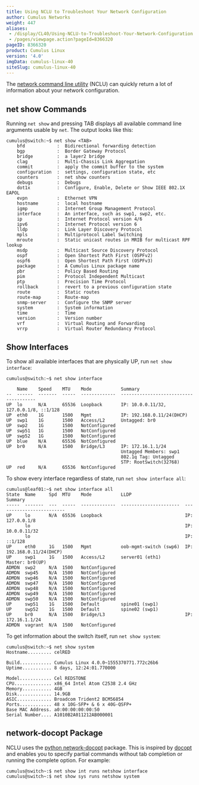 ```yaml
---
title: Using NCLU to Troubleshoot Your Network Configuration
author: Cumulus Networks
weight: 447
aliases:
 - /display/CL40/Using-NCLU-to-Troubleshoot-Your-Network-Configuration
 - /pages/viewpage.action?pageId=8366320
pageID: 8366320
product: Cumulus Linux
version: '4.0'
imgData: cumulus-linux-40
siteSlug: cumulus-linux-40
---
```

The [network command line
utility](/version/cumulus-linux-40/System-Configuration/Network-Command-Line-Utility---NCLU)
(NCLU) can quickly return a lot of information about your network
configuration.

## <span>net show Commands</span>

Running `net show` and pressing TAB displays all available command line
arguments usable by `net`. The output looks like this:

    cumulus@switch:~$ net show <TAB> 
        bfd            :  Bidirectional forwarding detection
        bgp            :  Border Gateway Protocol
        bridge         :  a layer2 bridge
        clag           :  Multi-Chassis Link Aggregation
        commit         :  apply the commit buffer to the system
        configuration  :  settings, configuration state, etc
        counters       :  net show counters
        debugs         :  Debugs
        dot1x          :  Configure, Enable, Delete or Show IEEE 802.1X EAPOL
        evpn           :  Ethernet VPN
        hostname       :  local hostname
        igmp           :  Internet Group Management Protocol
        interface      :  An interface, such as swp1, swp2, etc.
        ip             :  Internet Protocol version 4/6
        ipv6           :  Internet Protocol version 6
        lldp           :  Link Layer Discovery Protocol
        mpls           :  Multiprotocol Label Switching
        mroute         :  Static unicast routes in MRIB for multicast RPF lookup
        msdp           :  Multicast Source Discovery Protocol
        ospf           :  Open Shortest Path First (OSPFv2)
        ospf6          :  Open Shortest Path First (OSPFv3)
        package        :  A Cumulus Linux package name
        pbr            :  Policy Based Routing
        pim            :  Protocol Independent Multicast
        ptp            :  Precision Time Protocol
        rollback       :  revert to a previous configuration state
        route          :  Static routes
        route-map      :  Route-map
        snmp-server    :  Configure the SNMP server
        system         :  System information
        time           :  Time
        version        :  Version number
        vrf            :  Virtual Routing and Forwarding
        vrrp           :  Virtual Router Redundancy Protocol

## <span>Show Interfaces</span>

To show all available interfaces that are physically UP, run `net show
interface`:

    cumulus@switch:~$ net show interface
     
        Name    Speed    MTU    Mode           Summary
    --  ------  -------  -----  -------------  --------------------------------------
    UP  lo      N/A      65536  Loopback       IP: 10.0.0.11/32, 127.0.0.1/8, ::1/128
    UP  eth0    1G       1500   Mgmt           IP: 192.168.0.11/24(DHCP)
    UP  swp1    1G       1500   Access/L2      Untagged: br0
    UP  swp2    1G       1500   NotConfigured
    UP  swp51   1G       1500   NotConfigured
    UP  swp52   1G       1500   NotConfigured
    UP  blue    N/A      65536  NotConfigured
    UP  br0     N/A      1500   Bridge/L3      IP: 172.16.1.1/24
                                               Untagged Members: swp1
                                               802.1q Tag: Untagged
                                               STP: RootSwitch(32768)
    UP  red     N/A      65536  NotConfigured

To show every interface regardless of state, run `net show interface
all`:

    cumulus@leaf01:~$ net show interface all
    State  Name     Spd  MTU    Mode           LLDP                    Summary
    -----  -------  ---  -----  -------------  ----------------------  -------------------------
    UP     lo       N/A  65536  Loopback                               IP: 127.0.0.1/8
           lo                                                          IP: 10.0.0.11/32
           lo                                                          IP: ::1/128
    UP     eth0     1G   1500   Mgmt           oob-mgmt-switch (swp6)  IP: 192.168.0.11/24(DHCP)
    UP     swp1     1G   1500   Access/L2      server01 (eth1)         Master: br0(UP)
    ADMDN  swp2     N/A  1500   NotConfigured
    ADMDN  swp45    N/A  1500   NotConfigured
    ADMDN  swp46    N/A  1500   NotConfigured
    ADMDN  swp47    N/A  1500   NotConfigured
    ADMDN  swp48    N/A  1500   NotConfigured
    ADMDN  swp49    N/A  1500   NotConfigured
    ADMDN  swp50    N/A  1500   NotConfigured
    UP     swp51    1G   1500   Default        spine01 (swp1)
    UP     swp52    1G   1500   Default        spine02 (swp1)
    UP     br0      N/A  1500   Bridge/L3                              IP: 172.16.1.1/24
    ADMDN  vagrant  N/A  1500   NotConfigured

To get information about the switch itself, run `net show system`:

    cumulus@switch:~$ net show system
    Hostname......... celRED
     
    Build............ Cumulus Linux 4.0.0~1555370771.772c26b6
    Uptime........... 8 days, 12:24:01.770000
     
    Model............ Cel REDSTONE
    CPU.............. x86_64 Intel Atom C2538 2.4 GHz
    Memory........... 4GB
    Disk............. 14.9GB
    ASIC............. Broadcom Trident2 BCM56854
    Ports............ 48 x 10G-SFP+ & 6 x 40G-QSFP+
    Base MAC Address. a0:00:00:00:00:50
    Serial Number.... A1010B2A011212AB000001

## <span>network-docopt Package</span>

NCLU uses the [python
network-docopt](https://pypi.python.org/pypi/network-docopt) package.
This is inspired by [docopt](https://github.com/docopt/docopt) and
enables you to specify partial commands without tab completion or
running the complete option. For example:

    cumulus@switch~:$ net show int runs netshow interface
    cumulus@switch~:$ net show sys runs netshow system

<article id="html-search-results" class="ht-content" style="display: none;">

</article>

<footer id="ht-footer">

</footer>
